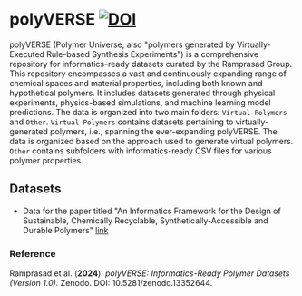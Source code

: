 # polyVERSE [![DOI](https://zenodo.org/badge/777530406.svg)](https://zenodo.org/doi/10.5281/zenodo.13352643)
polyVERSE (Polymer Universe, also "polymers generated by Virtually-Executed Rule-based Synthesis Experiments") is a comprehensive repository for informatics-ready datasets curated by the Ramprasad Group. This repository encompasses a vast and continuously expanding range of chemical spaces and material properties, including both known and hypothetical polymers. It includes datasets generated through physical experiments, physics-based simulations, and machine learning model predictions. The data is organized into two main folders: `Virtual-Polymers` and `Other`. `Virtual-Polymers` contains datasets pertaining to virtually-generated polymers, i.e., spanning the ever-expanding polyVERSE. The data is organized based on the approach used to generate virtual polymers. `Other` contains subfolders with informatics-ready CSV files for various polymer properties.

## Datasets
- Data for the paper titled "An Informatics Framework for the Design of Sustainable, Chemically Recyclable, Synthetically-Accessible and Durable Polymers" [link](Virtual-Polymer/VFS/ROP/packaging_replacements)

### Reference
Ramprasad et al. (**2024**). *polyVERSE: Informatics-Ready Polymer Datasets (Version 1.0).* Zenodo. DOI: 10.5281/zenodo.13352644.
